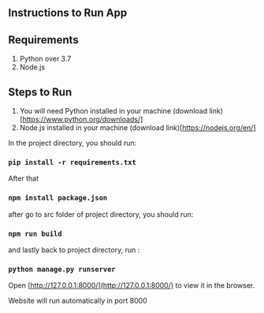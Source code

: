 

## Instructions to Run App

## Requirements

1. Python over 3.7 
2. Node.js


## Steps to Run 

1) You will need Python installed in your machine (download link)[https://www.python.org/downloads/]
2) Node.js installed in your machine (download link)[https://nodejs.org/en/]

In the project directory, you should run:

### `pip install -r requirements.txt`
After that 
### `npm install package.json`

after go to src folder of project directory, you should run:

### `npm run build`

and lastly back to project directory, run :

### `python manage.py runserver`

Open [http://127.0.0.1:8000/](http://127.0.0.1:8000/) to view it in the browser.

Website will run automatically in port 8000


